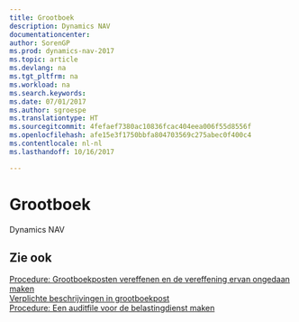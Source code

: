 ```yaml
---
title: Grootboek
description: Dynamics NAV
documentationcenter: 
author: SorenGP
ms.prod: dynamics-nav-2017
ms.topic: article
ms.devlang: na
ms.tgt_pltfrm: na
ms.workload: na
ms.search.keywords: 
ms.date: 07/01/2017
ms.author: sgroespe
ms.translationtype: HT
ms.sourcegitcommit: 4fefaef7380ac10836fcac404eea006f55d8556f
ms.openlocfilehash: afe15e3f1750bbfa804703569c275abec0f400c4
ms.contentlocale: nl-nl
ms.lasthandoff: 10/16/2017

---
```

# <a name="general-ledger"></a>Grootboek
Dynamics NAV

## <a name="see-also"></a>Zie ook
[Procedure: Grootboekposten vereffenen en de vereffening ervan ongedaan maken](how-to-apply-and-unapply-general-ledger-entries.md)  
[Verplichte beschrijvingen in grootboekpost](required-descriptions-in-g-l-entry.md)  
[Procedure: Een auditfile voor de belastingdienst maken](how-to-create-an-audit-file-for-the-tax-authority.md)

